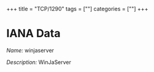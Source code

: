 +++
title = "TCP/1290"
tags = [""]
categories = [""]
+++

# IANA Data

_Name:_ winjaserver

_Description:_ WinJaServer

